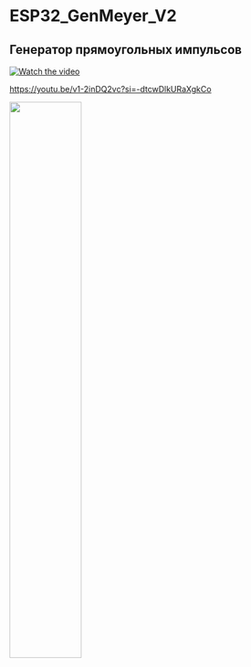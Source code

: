 # ESP32_GenMeyer_V2

## Генератор прямоугольных импульсов 


[![Watch the video](https://img.youtube.com/vi/KOIzjZbWaPE/maxresdefault.jpg)](https://youtu.be/KOIzjZbWaPE)

https://youtu.be/v1-2inDQ2vc?si=-dtcwDlkURaXgkCo

[<img src="https://img.youtube.com/vi/v1-2inDQ2vc/maxresdefault.jpg" width="50%">](https://youtu.be/v1-2inDQ2vc)
